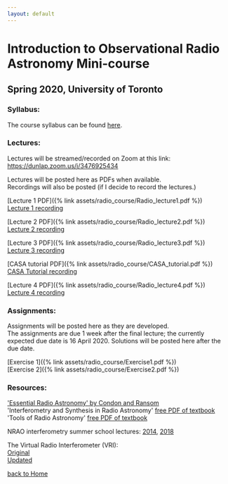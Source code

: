```yaml
---
layout: default
---
```


# Introduction to Observational Radio Astronomy Mini-course
## Spring 2020, University of Toronto


### Syllabus:
The course syllabus can be found [here](https://docs.google.com/document/d/1HlV7dDMWlm03Yxk483P5tkPaGy3bicAG6jzLwU-sqDg/edit).


### Lectures:
Lectures will be streamed/recorded on Zoom at this link: https://dunlap.zoom.us/j/3476925434

Lectures will be posted here as PDFs when available.  
Recordings will also be posted (if I decide to record the lectures.)

[Lecture 1 PDF]({% link assets/radio_course/Radio_lecture1.pdf %})  
[Lecture 1 recording](https://dunlap.zoom.us/rec/play/vZF8d7qurD43HYXG5gSDBfUsW9W0KaqsgSNMrqdYnU2yUHYHZwChZrAWZLBpj23sKUKoae9eq5B9rRwS?continueMode=true)

[Lecture 2 PDF]({% link assets/radio_course/Radio_lecture2.pdf %})  
[Lecture 2 recording](https://dunlap.zoom.us/rec/share/z-hsMJ3Tq1xJZ6PdzWScfq8oDIP1T6a82iZPqaIMmNVa6vA1_2m2xfWCfCvjCTo)

[Lecture 3 PDF]({% link assets/radio_course/Radio_lecture3.pdf %})  
[Lecture 3 recording](https://dunlap.zoom.us/rec/play/uMB-cu-v_Gg3HIaT4wSDCvJ9W464eKKshnNIq6Bfy0-zVXJRY1SvNOYRNuGy0yFlQCTOZ2tVdn7faHpw?continueMode=true)

[CASA tutorial PDF]({% link assets/radio_course/CASA_tutorial.pdf %})  
[CASA Tutorial recording](https://dunlap.zoom.us/rec/share/otR6c4_r3ExJZ4nf2nzBeoV-Opnpaaa81CFKr_cIz07BlvxpI3pnxEVLEuwEIQOu)

[Lecture 4 PDF]({% link assets/radio_course/Radio_lecture4.pdf %})  
[Lecture 4 recording](https://dunlap.zoom.us/rec/play/vMJ4cemv_zk3E4GQtQSDU6B6W420Kvms2ycfrPQKxE6wB3NQM1L0YuYaMeqVh4Ci2lENxoquQe0XWlv8?continueMode=true)




### Assignments:
Assignments will be posted here as they are developed.  
The assignments are due 1 week after the final lecture; the currently expected due date is 16 April 2020.
Solutions will be posted here after the due date.

[Exercise 1]({% link assets/radio_course/Exercise1.pdf %})  
[Exercise 2]({% link assets/radio_course/Exercise2.pdf %})


### Resources:
['Essential Radio Astronomy' by Condon and Ransom](https://www.cv.nrao.edu/~sransom/web/xxx.html)  
'Interferometry and Synthesis in Radio Astronomy' [free PDF of textbook](https://link.springer.com/book/10.1007%2F978-3-319-44431-4)  
'Tools of Radio Astronomy' [free PDF of textbook](https://link.springer.com/book/10.1007/978-3-540-85122-6)


NRAO interferometry summer school lectures:
[2014](https://science.nrao.edu/science/meetings/2014/14th-synthesis-imaging-workshop/lectures),
[2018](https://science.nrao.edu/science/meetings/2018/16th-synthesis-imaging-workshop/16th-synthesis-imaging-workshop-lectures)




The Virtual Radio Interferometer (VRI):  
[Original](https://www.narrabri.atnf.csiro.au/astronomy/vri.html)  
[Updated](https://crpurcell.github.io/friendlyVRI/)





[back to Home](./)

